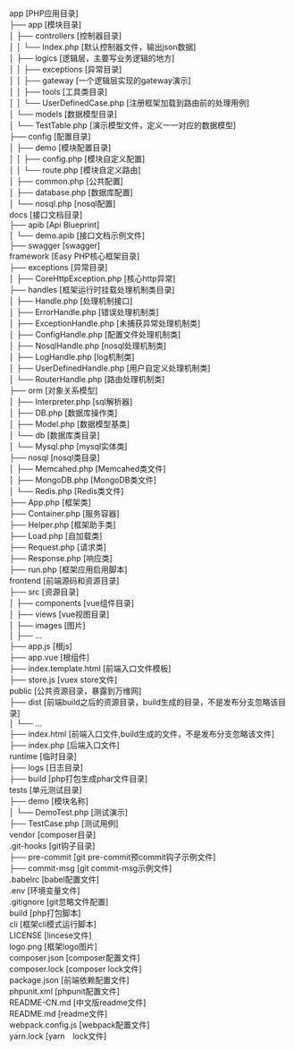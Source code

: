 <div>
    app                                [PHP应用目录]<br/>
    ├── app                            [模块目录]<br/>
    │   ├── controllers                [控制器目录]<br/>
    │   │      └── Index.php           [默认控制器文件，输出json数据]<br/>
    │   ├── logics                     [逻辑层，主要写业务逻辑的地方]<br/>
    │   │   ├── exceptions             [异常目录]<br/>
    │   │   ├── gateway                [一个逻辑层实现的gateway演示]<br/>
    │   │   ├── tools                  [工具类目录]<br/>
    │   │   └── UserDefinedCase.php    [注册框架加载到路由前的处理用例]<br/>
    │   └── models                     [数据模型目录]<br/>
    │       └── TestTable.php          [演示模型文件，定义一一对应的数据模型]<br/>
    ├── config                         [配置目录]<br/>
    │    ├── demo                      [模块配置目录]<br/>
    │    │   ├── config.php            [模块自定义配置]<br/>
    │    │   └── route.php             [模块自定义路由]<br/>
    │    ├── common.php                [公共配置]<br/>
    │    ├── database.php              [数据库配置]<br/>
    │    └── nosql.php                 [nosql配置]<br/>
    docs                               [接口文档目录]<br/>
    ├── apib                           [Api Blueprint]<br/>
    │    └── demo.apib                 [接口文档示例文件]<br/>
    ├── swagger                        [swagger]<br/>
    framework                          [Easy PHP核心框架目录]<br/>
    ├── exceptions                     [异常目录]<br/>
    │      ├── CoreHttpException.php   [核心http异常]<br/>
    ├── handles                        [框架运行时挂载处理机制类目录]<br/>
    │      ├── Handle.php              [处理机制接口]<br/>
    │      ├── ErrorHandle.php         [错误处理机制类]<br/>
    │      ├── ExceptionHandle.php     [未捕获异常处理机制类]<br/>
    │      ├── ConfigHandle.php        [配置文件处理机制类]<br/>
    │      ├── NosqlHandle.php         [nosql处理机制类]<br/>
    │      ├── LogHandle.php           [log机制类]<br/>
    │      ├── UserDefinedHandle.php   [用户自定义处理机制类]<br/>
    │      └── RouterHandle.php        [路由处理机制类]<br/>
    ├── orm                            [对象关系模型]<br/>
    │      ├── Interpreter.php         [sql解析器]<br/>
    │      ├── DB.php                  [数据库操作类]<br/>
    │      ├── Model.php               [数据模型基类]<br/>
    │      └── db                      [数据库类目录]<br/>
    │          └── Mysql.php           [mysql实体类]<br/>
    ├── nosql                          [nosql类目录]<br/>
    │    ├── Memcahed.php              [Memcahed类文件]<br/>
    │    ├── MongoDB.php               [MongoDB类文件]<br/>
    │    └── Redis.php                 [Redis类文件]<br/>
    ├── App.php                        [框架类]<br/>
    ├── Container.php                  [服务容器]<br/>
    ├── Helper.php                     [框架助手类]<br/>
    ├── Load.php                       [自加载类]<br/>
    ├── Request.php                    [请求类]<br/>
    ├── Response.php                   [响应类]<br/>
    ├── run.php                        [框架应用启用脚本]<br/>
    frontend                           [前端源码和资源目录]<br/>
    ├── src                            [资源目录]<br/>
    │    ├── components                [vue组件目录]<br/>
    │    ├── views                     [vue视图目录]<br/>
    │    ├── images                    [图片]<br/>
    │    ├── ...<br/>   
    ├── app.js                         [根js]<br/>
    ├── app.vue                        [根组件]<br/>
    ├── index.template.html            [前端入口文件模板]<br/>
    ├── store.js                       [vuex store文件]<br/>
    public                             [公共资源目录，暴露到万维网]<br/>
    ├── dist                           [前端build之后的资源目录，build生成的目录，不是发布分支忽略该目录]<br/>
    │    └── ...<br/>   
    ├── index.html                     [前端入口文件,build生成的文件，不是发布分支忽略该文件]<br/>
    ├── index.php                      [后端入口文件]<br/>
    runtime                            [临时目录]<br/>
    ├── logs                           [日志目录]<br/>
    ├── build                          [php打包生成phar文件目录]<br/>
    tests                              [单元测试目录]<br/>
    ├── demo                           [模块名称]<br/>
    │      └── DemoTest.php            [测试演示]<br/>
    ├── TestCase.php                   [测试用例]<br/>
    vendor                             [composer目录]<br/>
    .git-hooks                         [git钩子目录]<br/>
    ├── pre-commit                     [git pre-commit预commit钩子示例文件]<br/>
    ├── commit-msg                     [git commit-msg示例文件]<br/>
    .babelrc                           [babel配置文件]<br/>
    .env                               [环境变量文件]<br/>
    .gitignore                         [git忽略文件配置]<br/>
    build                              [php打包脚本]<br/>
    cli                                [框架cli模式运行脚本]<br/>
    LICENSE                            [lincese文件]<br/>
    logo.png                           [框架logo图片]<br/>
    composer.json                      [composer配置文件]<br/>
    composer.lock                      [composer lock文件]<br/>
    package.json                       [前端依赖配置文件]<br/>
    phpunit.xml                        [phpunit配置文件]<br/>
    README-CN.md                       [中文版readme文件]<br/>
    README.md                          [readme文件]<br/>
    webpack.config.js                  [webpack配置文件]<br/>
    yarn.lock                          [yarn　lock文件]<br/>
</div>
